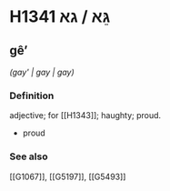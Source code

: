 # H1341 גֵּא / גא

## gêʼ

_(gay' | ɡay | ɡay)_

### Definition

adjective; for [[H1343]]; haughty; proud.

- proud
### See also

[[G1067]], [[G5197]], [[G5493]]

